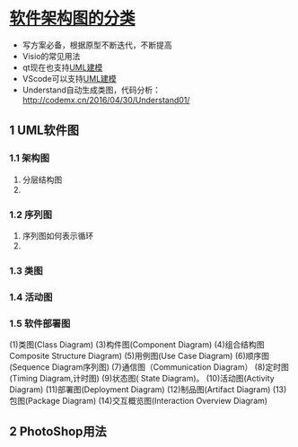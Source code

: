 # [软件架构图的分类](./)     

- 写方案必备，根据原型不断迭代，不断提高     
- Visio的常见用法    
- qt现在也支持[UML建模](http://www.myexceptions.net/qt/1632331.html    )  
- VScode可以支持[UML建模](https://blog.csdn.net/qq_39032076/article/details/114697717?utm_medium=distribute.pc_relevant.none-task-blog-2%7Edefault%7EBlogCommendFromMachineLearnPai2%7Edefault-1.control&depth_1-utm_source=distribute.pc_relevant.none-task-blog-2%7Edefault%7EBlogCommendFromMachineLearnPai2%7Edefault-1.control)  
- Understand自动生成类图，代码分析：http://codemx.cn/2016/04/30/Understand01/    

## 1 UML软件图   
### 1.1 架构图    
1. 分层结构图   
2. 

### 1.2  序列图    
1. 序列图如何表示循环   
2. 

### 1.3  类图      



### 1.4 活动图     



### 1.5 软件部署图      


(1)类图(Class Diagram)
(3)构件图(Component Diagram)
(4)组合结构图Composite Structure Diagram)
(5)用例图(Use Case Diagram)
(6)顺序图(Sequence Diagram序列图)
(7)通信图（Communication Diagram）
(8)定时图(Timing Diagram,计时图)
(9)状态图( State Diagram)。
(10)活动图(Activity Diagram)
(11)部署图(Deployment Diagram)
(12)制品图(Artifact Diagram)
(13)包图(Package Diagram)
(14)交互概览图(Interaction Overview Diagram)








## 2 PhotoShop用法   

